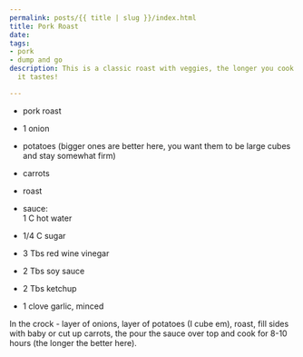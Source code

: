 ```yaml
---
permalink: posts/{{ title | slug }}/index.html
title: Pork Roast
date: 
tags:
- pork
- dump and go
description: This is a classic roast with veggies, the longer you cook it the better
  it tastes!

---
```

* pork roast
* 1 onion
* potatoes (bigger ones are better here, you want them to be large cubes and stay somewhat firm)
* carrots
* roast


* sauce:   
  1 C hot water
* 1/4 C sugar
* 3 Tbs red wine vinegar
* 2 Tbs soy sauce
* 2 Tbs ketchup
* 1 clove garlic, minced

In the crock - layer of onions, layer of potatoes (I cube em), roast, fill sides with baby or cut up carrots, the pour the sauce over top and cook for 8-10 hours (the longer the better here).
